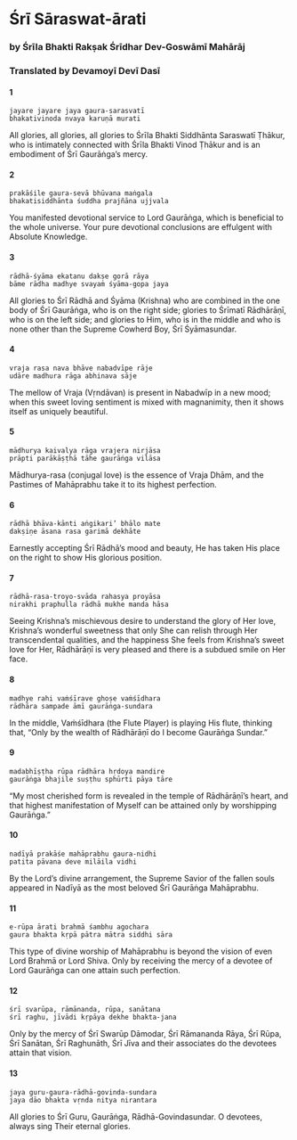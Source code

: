 # Śrī Sāraswat-ārati

### by Śrīla Bhakti Rakṣak Śrīdhar Dev-Goswāmī Mahārāj

### Translated by Devamoyī Devī Dasī

#### 1

    jayare jayare jaya gaura-sarasvatī
    bhakativinoda nvaya karuṇā murati

All glories, all glories, all glories to Śrīla Bhakti Siddhānta Saraswatī Ṭhākur, who is intimately connected with Śrīla Bhakti Vinod Ṭhākur and is an embodiment of Śrī Gaurāṅga’s mercy.

#### 2

    prakāśile gaura-sevā bhūvana maṅgala
    bhakatisiddhānta śuddha prajñāna ujjvala

You  manifested  devotional  service  to  Lord Gaurāṅga, which is beneficial to the whole universe. Your pure devotional conclusions are effulgent with Absolute Knowledge.

#### 3

    rādhā-śyāma ekatanu dakṣe gorā rāya
    bāme rādha madhye svayaṁ śyāma-gopa jaya

All glories to Śrī Rādhā and Śyāma (Krishna) who are combined in the one body of Śrī Gaurāṅga, who is on the right side; glories to Śrīmatī Rādhārāṇī, who is on the left side; and glories to Him, who is in the middle and who is none other than the Supreme Cowherd Boy, Śrī Śyāmasundar.

#### 4

    vraja rasa nava bhāve nabadvīpe rāje
    udāre madhura rāga abhinava sāje

The mellow of Vraja (Vṛndāvan) is present in Nabadwīp in a new mood; when this sweet loving sentiment is mixed with magnanimity, then it shows itself as uniquely beautiful.

#### 5

    mādhurya kaivalya rāga vrajera nirjāsa
    prāpti parākāṣṭhā tāhe gaurāṅga vilāsa

Mādhurya-rasa (conjugal love) is the essence of Vraja Dhām, and the Pastimes of Mahāprabhu take it to its highest perfection.

#### 6

    rādhā bhāva-kānti aṅgikari’ bhālo mate
    dakṣiṇe āsana rasa garimā dekhāte

Earnestly accepting Śrī Rādhā’s mood and beauty, He has taken His place on the right to show His glorious position.

#### 7

    rādhā-rasa-troyo-svāda rahasya proyāsa
    nirakhi praphulla rādhā mukhe manda hāsa

Seeing Krishna’s mischievous desire to understand the glory of Her love, Krishna’s wonderful sweetness that only She can relish through Her transcendental qualities, and the happiness She feels from Krishna’s sweet love for Her, Rādhārāṇī is very pleased and there is a subdued smile on Her face.

#### 8

    madhye rahi vaṁśīrave ghoṣe vaṁśīdhara
    rādhāra sampade āmī gaurāṅga-sundara

In the middle, Vaṁśīdhara (the Flute Player) is playing His flute, thinking that, “Only by the wealth of Rādhārāṇī do I become Gaurāṅga Sundar.”

#### 9

    madabhīṣṭha rūpa rādhāra hṛdoya mandire
    gaurāṅga bhajile suṣṭhu sphūrti pāya tāre

“My most cherished form is revealed in the temple of Rādhārāṇī’s heart, and that highest manifestation of Myself can be attained only by worshipping Gaurāṅga.”

#### 10

    nadīyā prakāśe mahāprabhu gaura-nidhi
    patita pāvana deve milāila vidhi

By the Lord’s divine arrangement, the Supreme Savior of the fallen souls appeared in Nadīyā as the most beloved Śrī Gaurāṅga Mahāprabhu.

#### 11

    e-rūpa ārati brahmā śambhu agochara
    gaura bhakta kṛpā pātra mātra siddhi sāra

This type of divine worship of Mahāprabhu is beyond the vision of even Lord Brahmā or Lord Shiva. Only by receiving the mercy of a devotee of Lord Gaurāṅga can one attain such perfection.

#### 12

    śrī svarūpa, rāmānanda, rūpa, sanātana
    śrī raghu, jīvādi kṛpāya dekhe bhakta-jana

Only by the mercy of Śrī Swarūp Dāmodar, Śrī Rāmananda Rāya, Śrī Rūpa, Śrī Sanātan, Śrī Raghunāth, Śrī Jīva and their associates do the devotees attain that vision.

#### 13

    jaya guru-gaura-rādhā-govinda-sundara
    jaya dāo bhakta vṛnda nitya nirantara

All glories to Śrī Guru, Gaurāṅga, Rādhā-Govindasundar. O devotees, always sing Their eternal glories.

